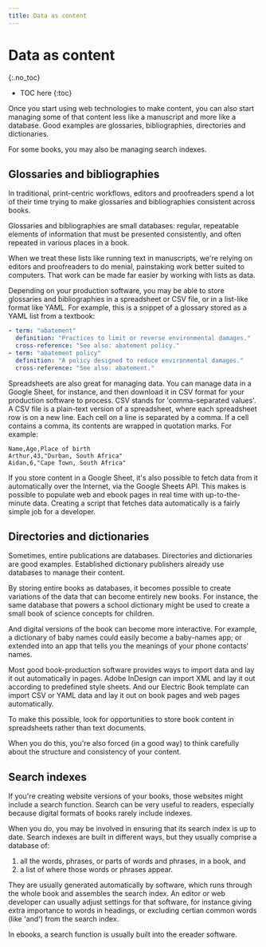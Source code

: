```yaml
---
title: Data as content
---
```


# Data as content
{:.no_toc}

* TOC here
{:toc}

Once you start using web technologies to make content, you can also start managing some of that content less like a manuscript and more like a database. Good examples are glossaries, bibliographies, directories and dictionaries.

For some books, you may also be managing search indexes.

## Glossaries and bibliographies

In traditional, print-centric workflows, editors and proofreaders spend a lot of their time trying to make glossaries and bibliographies consistent across books.

Glossaries and bibliographies are small databases: regular, repeatable elements of information that must be presented consistently, and often repeated in various places in a book.

When we treat these lists like running text in manuscripts, we're relying on editors and proofreaders to do menial, painstaking work better suited to computers. That work can be made far easier by working with lists as data.

Depending on your production software, you may be able to store glossaries and bibliographies in a spreadsheet or CSV file, or in a list-like format like YAML. For example, this is a snippet of a glossary stored as a YAML list from a textbook:

``` yaml
- term: "abatement"
  definition: "Practices to limit or reverse environmental damages."
  cross-reference: "See also: abatement policy."
- term: "abatement policy"
  definition: "A policy designed to reduce environmental damages."
  cross-reference: "See also: abatement."
```

Spreadsheets are also great for managing data. You can manage data in a Google Sheet, for instance, and then download it in CSV format for your production software to process. CSV stands for 'comma-separated values'. A CSV file is a plain-text version of a spreadsheet, where each spreadsheet row is on a new line. Each cell on a line is separated by a comma. If a cell contains a comma, its contents are wrapped in quotation marks. For example:

```csv
Name,Age,Place of birth
Arthur,43,"Durban, South Africa"
Aidan,6,"Cape Town, South Africa"
```

If you store content in a Google Sheet, it's also possible to fetch data from it automatically over the Internet, via the Google Sheets API. This makes is possible to populate web and ebook pages in real time with up-to-the-minute data. Creating a script that fetches data automatically is a fairly simple job for a developer.

## Directories and dictionaries

Sometimes, entire publications are databases. Directories and dictionaries are good examples. Established dictionary publishers already use databases to manage their content.

By storing entire books as databases, it becomes possible to create variations of the data that can become entirely new books. For instance, the same database that powers a school dictionary might be used to create a small book of science concepts for children.

And digital versions of the book can become more interactive. For example, a dictionary of baby names could easily become a baby-names app; or extended into an app that tells you the meanings of your phone contacts' names.

Most good book-production software provides ways to import data and lay it out automatically in pages. Adobe InDesign can import XML and lay it out according to predefined style sheets. And our Electric Book template can import CSV or YAML data and lay it out on book pages and web pages automatically.

To make this possible, look for opportunities to store book content in spreadsheets rather than text documents.

When you do this, you're also forced (in a good way) to think carefully about the structure and consistency of your content.

## Search indexes

If you're creating website versions of your books, those websites might include a search function. Search can be very useful to readers, especially because digital formats of books rarely include indexes.

When you do, you may be involved in ensuring that its search index is up to date. Search indexes are built in different ways, but they usually comprise a database of:

1. all the words, phrases, or parts of words and phrases, in a book, and
2. a list of where those words or phrases appear.

They are usually generated automatically by software, which runs through the whole book and assembles the search index. An editor or web developer can usually adjust settings for that software, for instance giving extra importance to words in headings, or excluding certian common words (like 'and') from the search index.

In ebooks, a search function is usually built into the ereader software.
